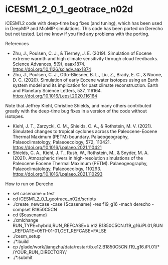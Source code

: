# iCESM1_2_0_1_geotrace_n02d

iCESM1.2 code with deep-time bug fixes (and tuning), which has been used in DeepMIP and MioMIP simulations.
This code has been ported on Derecho but not tested. Let me know if you find any problems with the porting.

References
* Zhu, J., Poulsen, C. J., & Tierney, J. E. (2019). Simulation of Eocene extreme warmth and high climate sensitivity through cloud feedbacks. Science Advances, 5(9), eaax1874. https://doi.org/10.1126/sciadv.aax1874
* Zhu, J., Poulsen, C. J., Otto-Bliesner, B. L., Liu, Z., Brady, E. C., & Noone, D. C. (2020). Simulation of early Eocene water isotopes using an Earth system model and its implication for past climate reconstruction. Earth and Planetary Science Letters, 537, 116164. https://doi.org/10.1016/j.epsl.2020.116164

Note that Jeffrey Kiehl, Christine Shields, and many others contributed greatly with the deep-time bug fixes in a version of the code without isotopes.
* Kiehl, J. T., Zarzycki, C. M., Shields, C. A., & Rothstein, M. V. (2021). Simulated changes to tropical cyclones across the Paleocene-Eocene Thermal Maximum (PETM) boundary. Palaeogeography, Palaeoclimatology, Palaeoecology, 572, 110421. https://doi.org/10.1016/j.palaeo.2021.110421
* Shields, C. A., Kiehl, J. T., Rush, W., Rothstein, M., & Snyder, M. A. (2021). Atmospheric rivers in high-resolution simulations of the Paleocene Eocene Thermal Maximum (PETM). Palaeogeography, Palaeoclimatology, Palaeoecology, 110293. https://doi.org/10.1016/j.palaeo.2021.110293

How to run on Derecho
* set casename = test
* cd iCESM1_2_0_1_geotrace_n02d/scripts
* ./create_newcase -case {$casename} -res f19_g16 -mach derecho -compset B1850C5CN
* cd {$casename}
* ./xmlchange RUN_TYPE=hybrid,RUN_REFCASE=b.e12.B1850C5CN.f19_g16.iPI.01,RUN_REFDATE=0511-01-01,GET_REFCASE=FALSE
* ./cesm_setup
* ./*.build
* cp /glade/work/jiangzhu/data/restart/b.e12.B1850C5CN.f19_g16.iPI.01/* /YOUR_RUN_DIRECTORY/
* ./*.submit
